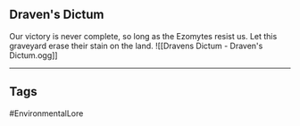 ## Draven's Dictum
Our victory is never complete, so long as the Ezomytes resist us. Let this graveyard erase their stain on the land.
![[Dravens Dictum - Draven's Dictum.ogg]]

---
## Tags
#EnvironmentalLore 